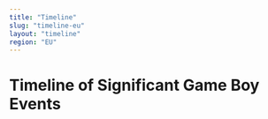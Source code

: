```yaml
---
title: "Timeline"
slug: "timeline-eu"
layout: "timeline"
region: "EU"
---
```

# Timeline of Significant Game Boy Events